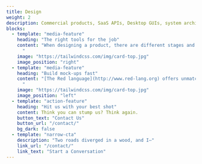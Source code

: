 ```yaml
---
title: Design
weight: 2
description: Commercial products, SaaS APIs, Desktop GUIs, system architecture, data models, legacy transitions, yeah, we do that.
blocks:
  - template: "media-feature"
    heading: "The right tools for the job"
    content: "When designing a product, there are different stages and you need the right tool and skills for each one. From sketches on napkins and workflow outlines, through data exploration and UX experiments, to full prototypes. Transitioning from the idea stage, with pencil in hand, to seeing something work on the computer needs to happen quickly, and allow play (both in terms of fun and flexibility). We specialize in [Red](http://www.red-lang.org), which is a great prototyping tool, and so much more. Prototypes sometimes transition to production, whether you want them to or not. Red gives us that ability, without sacrificing robustness for speed.
      "
    image: "https://tailwindcss.com/img/card-top.jpg"
    image_position: "right"
  - template: "media-feature"
    heading: "Build mock-ups fast"
    content: "[The Red language](http://www.red-lang.org) offers unmatched ease for expressing UIs quickly via its [VID](https://github.com/red/docs/blob/master/en/vid.adoc) (Visual Interface Dialect) domain specific language. But you can do more than UIs fast, you can build DSLs to match your problem domain in a few days (sometimes hours), parse and reformat data, access APIs, call system functions, and...come to think of it, there's nothing you *can't* do.
      "
    image: "https://tailwindcss.com/img/card-top.jpg"
    image_position: "left"
  - template: "action-feature"
    heading: "Hit us with your best shot"
    content: Think you can stump us? Think again.
    button_text: "Contact Us"
    button_url: "/contact/"
    bg_dark: false
  - template: "narrow-cta"
    description: "Two roads diverged in a wood, and I—"
    link_url: "/contact/"
    link_text: "Start a Conversation"
---
```

